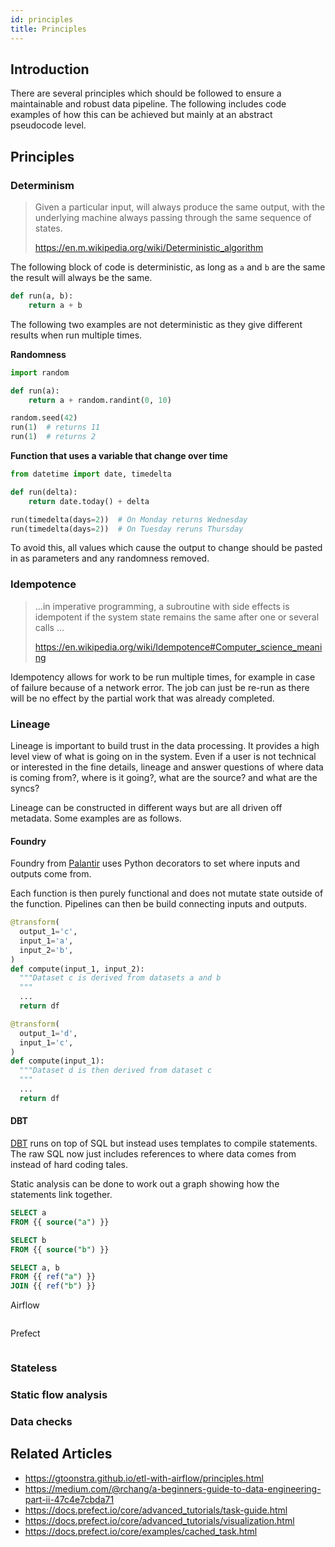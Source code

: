 ```yaml
---
id: principles
title: Principles
---
```


## Introduction

There are several principles which should be followed to ensure a maintainable and robust data pipeline. The following includes code examples of how this can be achieved but mainly at an abstract pseudocode level.

## Principles

### Determinism

> Given a particular input, will always produce the same output, with the underlying machine always passing through the same sequence of states.
>
> https://en.m.wikipedia.org/wiki/Deterministic_algorithm

The following block of code is deterministic, as long as `a` and `b` are the same the result will always be the same.

```python
def run(a, b):
    return a + b
```
The following two examples are not deterministic as they give different results when run multiple times.

**Randomness**

```python
import random

def run(a):
    return a + random.randint(0, 10)

random.seed(42)
run(1)  # returns 11
run(1)  # returns 2
```

**Function that uses a variable that change over time**

```python
from datetime import date, timedelta

def run(delta):
    return date.today() + delta

run(timedelta(days=2))  # On Monday returns Wednesday
run(timedelta(days=2))  # On Tuesday reruns Thursday
```

To avoid this, all values which cause the output to change should be pasted in as parameters and any randomness removed.

### Idempotence

> ...in imperative programming, a subroutine with side effects is idempotent if the system state remains the same after one or several calls ...
>
> https://en.wikipedia.org/wiki/Idempotence#Computer_science_meaning

Idempotency allows for work to be run multiple times, for example in case of failure because of a network error. The job can just be re-run as there will be no effect by the partial work that was already completed.

### Lineage

Lineage is important to build trust in the data processing. It provides a high level view of what is going on in the system. Even if a user is not technical or interested in the fine details, lineage and answer questions of where data is coming from?, where is it going?, what are the source? and what are the syncs?

Lineage can be constructed in different ways but are all driven off metadata. Some examples are as follows.

#### Foundry

Foundry from [Palantir](https://www.palantir.com/palantir-foundry/) uses Python decorators to set where inputs and outputs come from.

Each function is then purely functional and does not mutate state outside of the function. Pipelines can then be build connecting inputs and outputs.

```python
@transform(
  output_1='c',
  input_1='a',
  input_2='b',
)
def compute(input_1, input_2):
  """Dataset c is derived from datasets a and b
  """
  ...
  return df
```

```python
@transform(
  output_1='d',
  input_1='c',
)
def compute(input_1):
  """Dataset d is then derived from dataset c
  """
  ...
  return df
```

#### DBT

[DBT](./dbt) runs on top of SQL but instead uses templates to compile statements. The raw SQL now just includes references to where data comes from instead of hard coding tales.

Static analysis can be done to work out a graph showing how the statements link together.

```sql
SELECT a
FROM {{ source("a") }}
```

```sql
SELECT b
FROM {{ source("b") }}
```

```sql
SELECT a, b
FROM {{ ref("a") }}
JOIN {{ ref("b") }}
```

Airflow
```
```

Prefect
```
```

### Stateless
### Static flow analysis  
### Data checks

## Related Articles

- https://gtoonstra.github.io/etl-with-airflow/principles.html
- https://medium.com/@rchang/a-beginners-guide-to-data-engineering-part-ii-47c4e7cbda71
- https://docs.prefect.io/core/advanced_tutorials/task-guide.html
- https://docs.prefect.io/core/advanced_tutorials/visualization.html
- https://docs.prefect.io/core/examples/cached_task.html
